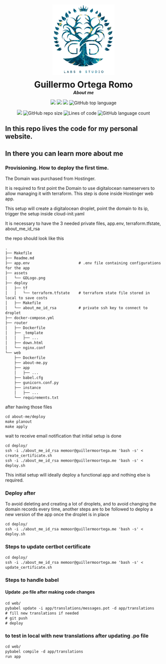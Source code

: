 <p align="center">
  <img align="center" width="200" src="https://github.com/MemoOR/about-me/blob/master/assets/GDLogo.png">
  <h1 align="center" style="margin: 0 auto 0 auto;">Guillermo Ortega Romo</h1>
  <h5 align="center" style="margin: 0 auto 0 auto;">About me</h5>
</p>

<p align="center">
    <img src="https://img.shields.io/github/last-commit/MemoOR/about-me">
    <img src="https://img.shields.io/github/issues/MemoOR/about-me?label=issues">
    <img src="https://img.shields.io/github/stars/MemoOR/about-me?color=purple&">
    <img alt="GitHub top language" src="https://img.shields.io/github/languages/top/MemoOR/about-me?color=purple">
</p>

<p align="center">
  <img src="https://img.shields.io/github/languages/code-size/MemoOR/about-me?color=purple">
  <img alt="GitHub repo size" src="https://img.shields.io/github/repo-size/MemoOR/about-me?color=purple">
  <img alt="Lines of code" src="https://img.shields.io/tokei/lines/github/MemoOR/about-me?color=purple&label=total%20lines%20in%20repo">
  <img alt="GitHub language count" src="https://img.shields.io/github/languages/count/MemoOR/about-me?color=purple">
</p>


## In this repo lives the code for my personal website.

## In there you can learn more about me


### Provisioning. How to deploy the first time.

The Domain was purchased from Hostinger.

It is required to first point the Domain to use digitalocean nameservers to allow managing it with terraform. This step is done inside Hostinger web app.

This setup will create a digitalocean droplet, point the domain to its ip, trigger the setup inside cloud-init.yaml

It is necessary to have the 3 needed private files, app.env, terraform.tfstate, about_me_id_rsa

the repo should look like this
```
.
├── Makefile
├── Readme.md
├── app.env                      # .env file containing configurations for the app
├── assets
│   └── GDLogo.png
├── deploy
│   ├── tf
│   │   └── terraform.tfstate    # terraform state file stored in local to save costs
│   ├── Makefile
│   └── about_me_id_rsa          # private ssh key to connect to droplet
├── docker-compose.yml
├── router
│   ├── Dockerfile
│   ├── _template
│   │   ├── ...
│   ├── down.html
│   └── nginx.conf
└── web
    ├── Dockerfile
    ├── about-me.py
    ├── app
    │   ├── ...
    ├── babel.cfg
    ├── gunicorn.conf.py
    ├── instance
    │   ├── ...
    └── requirements.txt
```

after having those files

```
cd about-me/deploy
make planout
make apply
```

wait to receive email notification that initial setup is done

```
cd deploy/
ssh -i ./about_me_id_rsa memoor@guillermoortega.me 'bash -s' < create_certificate.sh
ssh -i ./about_me_id_rsa memoor@guillermoortega.me 'bash -s' < deploy.sh
```

This initial setup will ideally deploy a functional app and nothing else is required.

### Deploy after

To avoid deleting and creating a lot of droplets, and to avoid changing the domain records every time, another steps are to be followed to deploy a new version of the app once the droplet is in place

```
cd deploy/
ssh -i ./about_me_id_rsa memoor@guillermoortega.me 'bash -s' < deploy.sh
```

### Steps to update certbot certificate

```
cd deploy/
ssh -i ./about_me_id_rsa memoor@guillermoortega.me 'bash -s' < update_certificate.sh
```

### Steps to handle babel

#### Update .po file after making code changes

```
cd web/
pybabel update -i app/translations/messages.pot -d app/translations
# fill new translations if needed
# git push
# deploy
```

### to test in local with new translations after updating .po file
```
cd web/
pybabel compile -d app/translations
run app
```
